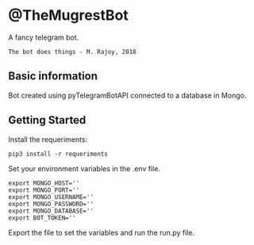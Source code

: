 # @TheMugrestBot

A fancy telegram bot.

```
The bot does things - M. Rajoy, 2018
```

## Basic information

Bot created using pyTelegramBotAPI connected to a database in Mongo.

## Getting Started

Install the requeriments:

```
pip3 install -r requeriments
```

Set your environment variables in the .env file.

```
export MONGO_HOST=''
export MONGO_PORT=''
export MONGO_USERNAME=''
export MONGO_PASSWORD=''
export MONGO_DATABASE=''
export BOT_TOKEN=''
```

Export the file to set the variables and run the run.py file.
